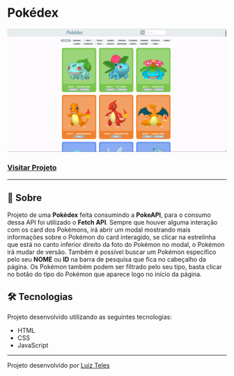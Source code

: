 # Pokédex

![Imagem do projeto](./assets/images/demonstracao-do-projeto.gif)

### [Visitar Projeto](#)

---

## 📝 Sobre
Projeto de uma **Pokédex** feita consumindo a **PokeAPI**, para o consumo dessa API foi utilizado o **Fetch API**. Sempre que houver alguma interação com os card dos Pokémons, irá abrir um modal mostrando mais informações sobre o Pokémon do card interagido, se clicar na estrelinha que está no canto inferior direito da foto do Pokémon no modal, o Pokémon irá mudar de versão. Também é possível buscar um Pokémon especifico pelo seu **NOME** ou **ID** na barra de pesquisa que fica no cabeçalho da página. Os Pokémon também podem ser filtrado pelo seu tipo, basta clicar no botão do tipo do Pokémon que aparece logo no início da página.

## 🛠️ Tecnologias
Projeto desenvolvido utilizando as seguintes tecnologias:
- HTML
- CSS
- JavaScript

---

Projeto desenvolvido por [Luiz Teles](#)
